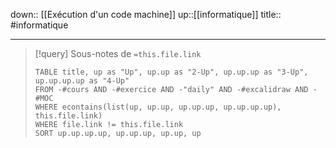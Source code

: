 down:: [[Exécution d'un code machine]]
up::[[informatique]]
title::
#informatique

---

> [!query] Sous-notes de `=this.file.link`
> ```dataview
> TABLE title, up as "Up", up.up as "2-Up", up.up.up as "3-Up", up.up.up.up as "4-Up"
> FROM -#cours AND -#exercice AND -"daily" AND -#excalidraw AND -#MOC
> WHERE econtains(list(up, up.up, up.up.up, up.up.up.up), this.file.link)
> WHERE file.link != this.file.link
> SORT up.up.up.up, up.up.up, up.up, up
> ```
